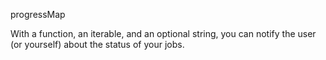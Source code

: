 progressMap 

  With a function, an iterable, and an optional string, you can notify the user
(or yourself) about the status of your jobs.  
